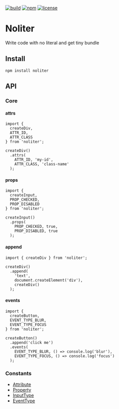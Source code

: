 [![build](https://img.shields.io/github/workflow/status/TroyTae/noliter/noliter/main?style=flat-square)](https://github.com/TroyTae/noliter/actions?query=workflow%3Anoliter)
[![npm](https://img.shields.io/npm/v/noliter?color=%23fb3e44&style=flat-square)](https://www.npmjs.com/package/noliter)
[![license](https://img.shields.io/github/license/TroyTae/noliter?style=flat-square)](https://github.com/TroyTae/noliter/blob/main/LICENSE)

# Noliter

Write code with no literal and get tiny bundle

## Install

```
npm install noliter
```

## API

### Core

#### attrs

```
import {
  createDiv,
  ATTR_ID,
  ATTR_CLASS
} from 'noliter';

createDiv()
  .attrs(
    ATTR_ID, 'my-id',
    ATTR_CLASS, 'class-name'
  );
```

#### props

```
import {
  createInput,
  PROP_CHECKED,
  PROP_DISABLED
} from 'noliter';

createInput()
  .props(
    PROP_CHECKED, true,
    PROP_DISABLED, true
  );
```

#### append

```
import { createDiv } from 'noliter';

createDiv()
  .append(
    'text',
    document.createElement('div'),
    createDiv()
  );
```

#### events

```
import {
  createButton,
  EVENT_TYPE_BLUR,
  EVENT_TYPE_FOCUS
} from 'noliter';

createButton()
  .append('click me')
  .events(
    EVENT_TYPE_BLUR, () => console.log('blur'),
    EVENT_TYPE_FOCUS, () => console.log('focus')
  );
```

### Constants

 - [Attribute](./src/constants/Attribute.ts)
 - [Property](./src/constants/Property.ts)
 - [InputType](./src/constants/InputType.ts)
 - [EventType](./src/constants/EventType.ts)
